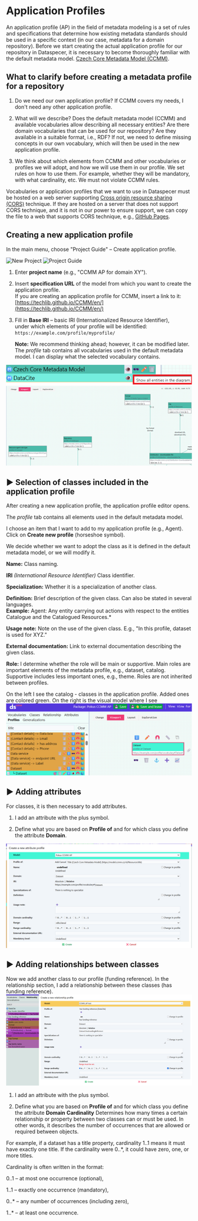 # Application Profiles

An application profile (AP) in the field of metadata modeling is a set of rules and specifications that determine how existing metadata standards should be used in a specific context (in our case, metadata for a domain repository).
Before we start creating the actual application profile for our repository in Dataspecer, it is necessary to become thoroughly familiar with the default metadata model. [Czech Core Metadata Model (CCMM)](https://techlib.github.io/CCMM/en/).

## What to clarify before creating a metadata profile for a repository
1. Do we need our own application profile? If CCMM covers my needs, I don't need any other application profile.

2. What will we describe? Does the default metadata model (CCMM) and available vocabularies allow describing all necessary entities? Are there domain vocabularies that can be used for our repository? Are they available in a suitable format, i.e., RDF? If not, we need to define missing concepts in our own vocabulary, which will then be used in the new application profile.

3. We think about which elements from CCMM and other vocabularies or profiles we will adopt, and how we will use them in our profile. We set rules on how to use them. For example, whether they will be mandatory, with what cardinality, etc. We must not violate CCMM rules.

Vocabularies or application profiles that we want to use in Dataspecer must be hosted on a web server supporting [Cross origin resource sharing (CORS)](https://fetch.spec.whatwg.org/#http-cors-protocol) technique.
If they are hosted on a server that does not support CORS technique, and it is not in our power to ensure support, we can copy the file to a web that supports CORS technique, e.g., [GitHub Pages](https://pages.github.com).

## Creating a new application profile
In the main menu, choose "Project Guide" – Create application profile.

![New Project](../assets/images/nový_projekt_eng.webp)
![Project Guide](../assets/images/nový_ap_eng.webp)

1. Enter **project name** (e.g., "CCMM AP for domain XY").

2. Insert **specification URL** of the model from which you want to create the application profile.  
   If you are creating an application profile for CCMM, insert a link to it:  
   [https://techlib.github.io/CCMM/en/](https://techlib.github.io/CCMM/en/)

3. Fill in **Base IRI** – basic IRI (Internationalized Resource Identifier),  
   under which elements of your profile will be identified: `https://example.com/profile/myprofile/`

   **Note:** We recommend thinking ahead; however, it can be modified later.
The *profile* tab contains all vocabularies used in the default metadata model.
I can display what the selected vocabulary contains.

![Display](../assets/images/zobrazenimodel.webp)
![Visual Model](../assets/images/vizualni_model.webp)

## ▶️ Selection of classes included in the application profile

After creating a new application profile, the application profile editor opens.

The *profile* tab contains all elements used in the default metadata model.

I choose an item that I want to add to my application profile (e.g., Agent).  
Click on **Create new profile** (horseshoe symbol).

We decide whether we want to adopt the class as it is defined in the default metadata model, or we will modify it.

**Name:** Class naming.

**IRI** *(International Resource Identifier)* Class identifier.

**Specialization:** Whether it is a specialization of another class.

**Definition:** Brief description of the given class. Can also be stated in several languages.  
**Example:** Agent: Any entity carrying out actions with respect to the entities Catalogue and the Catalogued Resources.*

**Usage note:** Note on the use of the given class. E.g., "In this profile, dataset is used for XYZ."

**External documentation:** Link to external documentation describing the given class.

**Role:** I determine whether the role will be main or supportive. Main roles are important elements of the metadata profile, e.g., dataset, catalog. Supportive includes less important ones, e.g., theme. Roles are not inherited between profiles.

On the left I see the catalog - classes in the application profile. Added ones are colored green. On the right is the visual model where I see
![Class Display](../assets/images/katalog_vizualni.webp)

## ▶️ Adding attributes
For classes, it is then necessary to add attributes.
1. I add an attribute with the plus symbol.

2. Define what you are based on **Profile of** and for which class you define the attribute **Domain**.

![Attribute](../assets/images/atribut.webp)

## ▶️ Adding relationships between classes
Now we add another class to our profile (funding reference).
In the relationship section, I add a relationship between these classes (has funding reference).
![Relationship](../assets/images/relationship_profile.webp)
1. I add an attribute with the plus symbol.

2. Define what you are based on **Profile of** and for which class you define the attribute **Domain**
**Cardinality**
Determines how many times a certain relationship or property between two classes can or must be used. In other words, it describes the number of occurrences that are allowed or required between objects.

For example, if a dataset has a title property, cardinality 1..1 means it must have exactly one title. If the cardinality were 0..*, it could have zero, one, or more titles.

Cardinality is often written in the format:

0..1 – at most one occurrence (optional),

1..1 – exactly one occurrence (mandatory),

0..* – any number of occurrences (including zero),

1..* – at least one occurrence.